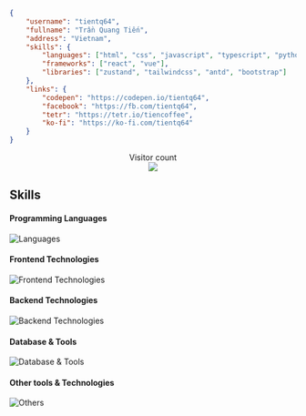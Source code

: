 <!-- ![](https://data14.sticker.fan/20200904/file_2745638_128x128.webp) -->
<!-- ![](https://img.itch.zone/aW1nLzEwNTE5NDMuZ2lm/original/UOzaTJ.gif) -->

```json
{
    "username": "tientq64",
    "fullname": "Trần Quang Tiến",
    "address": "Vietnam",
    "skills": {
        "languages": ["html", "css", "javascript", "typescript", "python"],
        "frameworks": ["react", "vue"],
        "libraries": ["zustand", "tailwindcss", "antd", "bootstrap"]
    },
    "links": {
        "codepen": "https://codepen.io/tientq64",
        "facebook": "https://fb.com/tientq64",
        "tetr": "https://tetr.io/tiencoffee",
        "ko-fi": "https://ko-fi.com/tientq64"
    }
}
```

<!-- ![](https://github-profile-summary-cards.vercel.app/api/cards/profile-details?username=tientq64&theme=github_dark) -->
<!-- ![](https://github-profile-summary-cards.vercel.app/api/cards/repos-per-language?username=tientq64&theme=github_dark) -->
<!-- ![](https://github-profile-summary-cards.vercel.app/api/cards/most-commit-language?username=tientq64&theme=github_dark) -->

<p align="center">
  Visitor count<br>
  <img src="https://profile-counter.glitch.me/tientq64/count.svg">
</p>

## Skills

#### Programming Languages
![Languages](https://skillicons.dev/icons?i=js,ts,py,php&perline=10)

#### Frontend Technologies
![Frontend Technologies](https://skillicons.dev/icons?i=html,css,react,redux,vue,tailwind,bootstrap,jquery,threejs,svg,sass,pug&perline=10)

#### Backend Technologies
![Backend Technologies](https://skillicons.dev/icons?i=nodejs,vite,electron,express,gcp&perline=10)

#### Database & Tools
![Database & Tools](https://skillicons.dev/icons?i=mysql,gql&perline=10)

#### Other tools & Technologies
![Others](https://skillicons.dev/icons?i=git,github,npm,pnpm,vitest,powershell,md,regex,vercel,codepen,vscode,sublime,ps,figma,stackoverflow,windows&perline=10)

<!--<p align="center">
  <img src="https://github-readme-stats.vercel.app/api/top-langs/?username=tientq64&theme=dark&layout=compact">
  &nbsp;&nbsp;&nbsp;
  <img src="https://github-profile-summary-cards.vercel.app/api/cards/productive-time?username=tientq64&theme=github_dark">
</p>-->

<!-- ![](https://github-profile-summary-cards.vercel.app/api/cards/stats?username=tientq64&theme=github_dark) -->

<!-- ![trophy](https://github-profile-trophy.vercel.app/?username=ryo-ma&no-frame=true&no-bg=true&theme=darkhub) -->

<!-- ![top_langs](https://github-readme-stats.vercel.app/api/top-langs/?username=tientq64&layout=compact&langs_count=10) -->

<!--
---

![](https://play.pokemonshowdown.com/sprites/ani/raikou.gif)
![](https://play.pokemonshowdown.com/sprites/ani/suicune.gif)
  ![](https://play.pokemonshowdown.com/sprites/ani/entei.gif)

   `Raikou`          `Suicune`           `Entei`

---

![](https://play.pokemonshowdown.com/sprites/ani/palkia.gif)
![](https://play.pokemonshowdown.com/sprites/ani/giratina.gif)
![](https://play.pokemonshowdown.com/sprites/ani/dialga.gif)

      `Palkia`                  `Giratina`                 `Dialga`
-->
